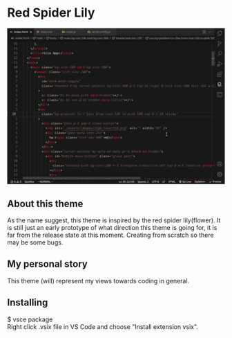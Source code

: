 # Red Spider Lily

![](/theme.png)

## About this theme

As the name suggest, this theme is inspired by the red spider lily(flower). It is still just an early prototype of what direction this theme is going for, it is far from the release state at this moment.
Creating from scratch so there may be some bugs.

## My personal story

This theme (will) represent my views towards coding in general.

## Installing

$ vsce package
<br/>
Right click .vsix file in VS Code and choose "Install extension vsix".

